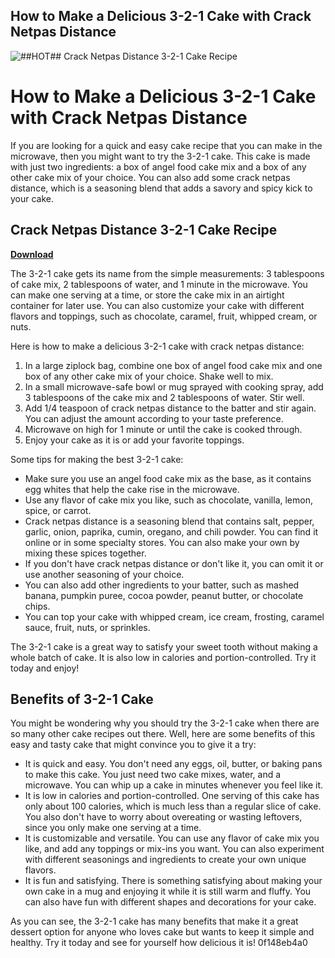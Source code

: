 ## How to Make a Delicious 3-2-1 Cake with Crack Netpas Distance

 
![##HOT## Crack Netpas Distance 3-2-1 Cake Recipe](https://encrypted-tbn3.gstatic.com/images?q=tbn:ANd9GcQOuL9q3rlVGuGTWUvpTEUHCz65jhM_9QI-it69E6ddMlUgD7ePufHh9zYd)

 
# How to Make a Delicious 3-2-1 Cake with Crack Netpas Distance
 
If you are looking for a quick and easy cake recipe that you can make in the microwave, then you might want to try the 3-2-1 cake. This cake is made with just two ingredients: a box of angel food cake mix and a box of any other cake mix of your choice. You can also add some crack netpas distance, which is a seasoning blend that adds a savory and spicy kick to your cake.
 
## Crack Netpas Distance 3-2-1 Cake Recipe


[**Download**](https://www.google.com/url?q=https%3A%2F%2Fblltly.com%2F2tKF9B&sa=D&sntz=1&usg=AOvVaw15YD-yOxHc66vSpFaIBYdG)

 
The 3-2-1 cake gets its name from the simple measurements: 3 tablespoons of cake mix, 2 tablespoons of water, and 1 minute in the microwave. You can make one serving at a time, or store the cake mix in an airtight container for later use. You can also customize your cake with different flavors and toppings, such as chocolate, caramel, fruit, whipped cream, or nuts.
 
Here is how to make a delicious 3-2-1 cake with crack netpas distance:
 
1. In a large ziplock bag, combine one box of angel food cake mix and one box of any other cake mix of your choice. Shake well to mix.
2. In a small microwave-safe bowl or mug sprayed with cooking spray, add 3 tablespoons of the cake mix and 2 tablespoons of water. Stir well.
3. Add 1/4 teaspoon of crack netpas distance to the batter and stir again. You can adjust the amount according to your taste preference.
4. Microwave on high for 1 minute or until the cake is cooked through.
5. Enjoy your cake as it is or add your favorite toppings.

Some tips for making the best 3-2-1 cake:

- Make sure you use an angel food cake mix as the base, as it contains egg whites that help the cake rise in the microwave.
- Use any flavor of cake mix you like, such as chocolate, vanilla, lemon, spice, or carrot.
- Crack netpas distance is a seasoning blend that contains salt, pepper, garlic, onion, paprika, cumin, oregano, and chili powder. You can find it online or in some specialty stores. You can also make your own by mixing these spices together.
- If you don't have crack netpas distance or don't like it, you can omit it or use another seasoning of your choice.
- You can also add other ingredients to your batter, such as mashed banana, pumpkin puree, cocoa powder, peanut butter, or chocolate chips.
- You can top your cake with whipped cream, ice cream, frosting, caramel sauce, fruit, nuts, or sprinkles.

The 3-2-1 cake is a great way to satisfy your sweet tooth without making a whole batch of cake. It is also low in calories and portion-controlled. Try it today and enjoy!

## Benefits of 3-2-1 Cake
 
You might be wondering why you should try the 3-2-1 cake when there are so many other cake recipes out there. Well, here are some benefits of this easy and tasty cake that might convince you to give it a try:

- It is quick and easy. You don't need any eggs, oil, butter, or baking pans to make this cake. You just need two cake mixes, water, and a microwave. You can whip up a cake in minutes whenever you feel like it.
- It is low in calories and portion-controlled. One serving of this cake has only about 100 calories, which is much less than a regular slice of cake. You also don't have to worry about overeating or wasting leftovers, since you only make one serving at a time.
- It is customizable and versatile. You can use any flavor of cake mix you like, and add any toppings or mix-ins you want. You can also experiment with different seasonings and ingredients to create your own unique flavors.
- It is fun and satisfying. There is something satisfying about making your own cake in a mug and enjoying it while it is still warm and fluffy. You can also have fun with different shapes and decorations for your cake.

As you can see, the 3-2-1 cake has many benefits that make it a great dessert option for anyone who loves cake but wants to keep it simple and healthy. Try it today and see for yourself how delicious it is!
 0f148eb4a0
